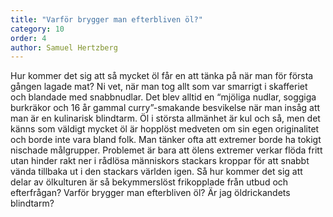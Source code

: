 ```yaml
---
title: "Varför brygger man efterbliven öl?"
category: 10
order: 4
author: Samuel Hertzberg
---
```


Hur kommer det sig att så mycket öl får en att tänka på när man för första gången lagade mat? Ni vet, när man tog allt som var smarrigt i skafferiet och blandade med snabbnudlar. Det blev alltid en “mjöliga nudlar, soggiga burkräkor och 16 år gammal curry”-smakande besvikelse när man insåg att man är en kulinarisk blindtarm. Öl i största allmänhet är kul och så, men det känns som väldigt mycket öl är hopplöst medveten om sin egen originalitet och borde inte vara bland folk. Man tänker ofta att extremer borde ha tokigt nischade målgrupper. Problemet är bara att ölens extremer verkar flöda fritt utan hinder rakt ner i rådlösa människors stackars kroppar för att snabbt vända tillbaka ut i den stackars världen igen. Så hur kommer det sig att delar av ölkulturen är så bekymmerslöst frikopplade från utbud och efterfrågan? Varför brygger man efterbliven öl? Är jag öldrickandets blindtarm?
